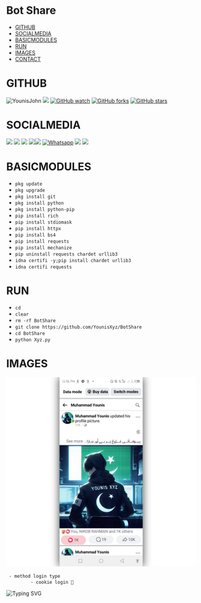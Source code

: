 # Bot Share

- [GITHUB](#github) 
- [SOCIALMEDIA](#socialmedia) 
- [BASICMODULES](#basicmodules) 
- [RUN](#run) 
- [IMAGES](#images)
- [CONTACT](#contact)


# GITHUB 
![YounisJohn](https://komarev.com/ghpvc/?username=YounisJohn&color=blue)
<a href="https://github.com/YounisXyz"><img src="https://img.shields.io/github/followers/YounisXyz?label=followers&style=social"/></a>
[![GitHub watch](https://img.shields.io/github/watchers/YounisXyz/BotShare.svg?style=social&label=Watch)](https://GitHub.com/YounisXyz/BotShare/watchers/)
[![GitHub forks](https://img.shields.io/github/forks/YounisXyz/BotShare.svg?style=social&label=Fork)](https://GitHub.com/YounisXyz/BotShare/network/)
[![GitHub stars](https://img.shields.io/github/stars/YounisXyz/BotShare.svg?style=social&label=Star)](https://GitHub.com/YounisXyz/BotShare/stargazers/)
# SOCIALMEDIA 
[![](https://img.shields.io/badge/Github-black?logo=Github&logoColor=black&labelColor=white)](https://github.com/YounisXyz) [![](https://img.shields.io/badge/Twitter-blue?logo=Twitter&logoColor=White&labelColor=white)](https://mobile.twitter.com/YounisXyz)
[![](https://img.shields.io/badge/Facebook-blue?logo=Facebook&logoColor=blue&labelColor=white)](https://www.facebook.com/xyzhackers)
[![](https://img.shields.io/badge/Messenger-red?logo=Messenger&logoColor=red&labelColor=black)](https://m.me/xyzhackers)[![](https://img.shields.io/badge/Instagram-red?logo=Instagram&logoColor=red&labelColor=white)](https://www.instagram.com/younisxyz) 
[![Whatsapp](https://img.shields.io/badge/Whatsapp-Younis.Xyz-deepgreen?style=flat-square&logo=whatsapp)](https://wa.me/+923404708884)
[![](https://img.shields.io/badge/YouTube-black?logo=YouTube&logoColor=black&labelColor=white)](https://www.youtube.com/@YounisXyz)
[![](https://img.shields.io/badge/YouTube-red?logo=YouTube&logoColor=red&labelColor=white)](https://youtube.com/@MRTRICKERXYZ)

# BASICMODULES

- `pkg update`
- `pkg upgrade`
- `pkg install git`
- `pkg install python`
- `pkg install python-pip`
- `pip install rich`
- `pip install stdiomask`
- `pip install httpx`
- `pip install bs4`
- `pip install requests`
- `pip install mechanize`
- `pip uninstall requests chardet urllib3`
- `idna certifi -y;pip install chardet urllib3`
- `idna certifi requests`

# RUN

- `cd`
- `clear`
- `rm -rf BotShare`
- `git clone https://github.com/YounisXyz/BotShare`
- `cd BotShare`
- `python Xyz.py`

# IMAGES
<img src="https://github.com/YounisXyz/BotShare/blob/main/image/Picsart_24-01-25_23-36-56-352.jpg" alt="" border="0" />

```
 - method login type
         - cookie login 🔰
```

![Typing SVG](https://readme-typing-svg.herokuapp.com?lines=Dont+Forget+To+Follow+Me+On+GitHub!+)
